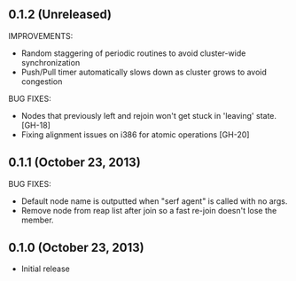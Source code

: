## 0.1.2 (Unreleased)

IMPROVEMENTS:

  * Random staggering of periodic routines to avoid cluster-wide
    synchronization
  * Push/Pull timer automatically slows down as cluster grows to avoid
    congestion

BUG FIXES:

  * Nodes that previously left and rejoin won't get stuck in 'leaving' state.
    [GH-18]
  * Fixing alignment issues on i386 for atomic operations [GH-20]

## 0.1.1 (October 23, 2013)

BUG FIXES:

  * Default node name is outputted when "serf agent" is called with no args.
  * Remove node from reap list after join so a fast re-join doesn't lose the
    member.

## 0.1.0 (October 23, 2013)

* Initial release
